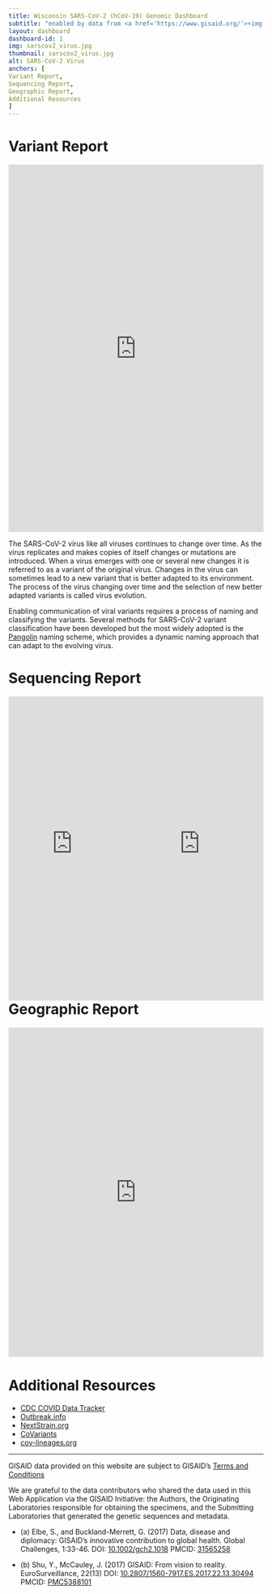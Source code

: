 ```yaml
---
title: Wisconsin SARS-CoV-2 (hCoV-19) Genomic Dashboard
subtitle: "enabled by data from <a href='https://www.gisaid.org/'><img src='https://www.gisaid.org/fileadmin/gisaid/img/schild.png' alt='GISAID' style='width:100px'></a>"
layout: dashboard
dashboard-id: 1
img: sarscov2_virus.jpg
thumbnail: sarscov2_virus.jpg
alt: SARS-CoV-2 Virus
anchors: [
Variant Report,
Sequencing Report,
Geographic Report,
Additional Resources
]
---
```


# Variant Report
<iframe height="725" width="100%" frameborder="no" scrolling="no" src="https://wslhdatacloud.net/variants"><p>Your browser does not support iframes.</p></iframe>

The SARS-CoV-2 virus like all viruses continues to change over time. As the virus replicates and makes copies of itself changes or mutations are introduced. When a virus emerges with one or several new changes it is referred to as a variant of the original virus. Changes in the virus can sometimes lead to a new variant that is better adapted to its environment. The process of the virus changing over time and the selection of new better adapted variants is called virus evolution.

Enabling communication of viral variants requires a process of naming and classifying the variants. Several methods for SARS-CoV-2 variant classification have been developed but the most widely adopted is the [Pangolin](https://cov-lineages.org/resources/pangolin.html) naming scheme, which provides a dynamic naming approach that can adapt to the evolving virus.

# Sequencing Report
<div style="float:left;width:50%">
    <iframe loading="lazy" height="600" width="100%" frameborder="no" scrolling="no" src="https://wslhdatacloud.net/seqTotal"><p>Your browser does not support iframes.</p></iframe>
</div>
<div style="float:right;width:50%">
    <iframe loading="lazy" height="600" width="100%" frameborder="no" scrolling="no" src="https://wslhdatacloud.net/seqTime"><p>Your browser does not support iframes.</p></iframe>
</div>

# Geographic Report 
<iframe loading="lazy" height="650" width="100%" frameborder="no" scrolling="no" src="https://wslhdatacloud.net/varGeo"><p>Your browser does not support iframes.</p></iframe>

# Additional Resources

- [CDC COVID Data Tracker](https://covid.cdc.gov/covid-data-tracker/#variant-proportions)
- [Outbreak.info](https://outbreak.info/)
- [NextStrain.org](https://nextstrain.org/ncov/gisaid/global/6m)
- [CoVariants](https://covariants.org/)
- [cov-lineages.org](https://cov-lineages.org/)

---

GISAID data provided on this website are subject to GISAID’s [Terms and Conditions](https://gisaid.org/terms-of-use/)

We are grateful to the data contributors who shared the data used in this Web Application via the GISAID Initiative: the Authors, the Originating Laboratories responsible for obtaining the specimens, and the Submitting Laboratories that generated the genetic sequences and metadata.

- (a) Elbe, S., and Buckland-Merrett, G. (2017) Data, disease and diplomacy: GISAID’s innovative contribution to global health. Global Challenges, 1:33-46. DOI: [10.1002/gch2.1018](https://doi.org/10.1002/gch2.1018) PMCID: [31565258](https://pubmed.ncbi.nlm.nih.gov/31565258/)

- (b) Shu, Y., McCauley, J. (2017) GISAID: From vision to reality. EuroSurveillance, 22(13) DOI: [10.2807/1560-7917.ES.2017.22.13.30494](https://doi.org/10.2807/1560-7917.es.2017.22.13.30494) PMCID: [PMC5388101](https://pubmed.ncbi.nlm.nih.gov/PMC5388101/)
